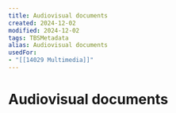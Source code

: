 ```yaml
---
title: Audiovisual documents
created: 2024-12-02
modified: 2024-12-02
tags: TBSMetadata
alias: Audiovisual documents
usedFor:
- "[[14029 Multimedia]]"
---
```

# Audiovisual documents
